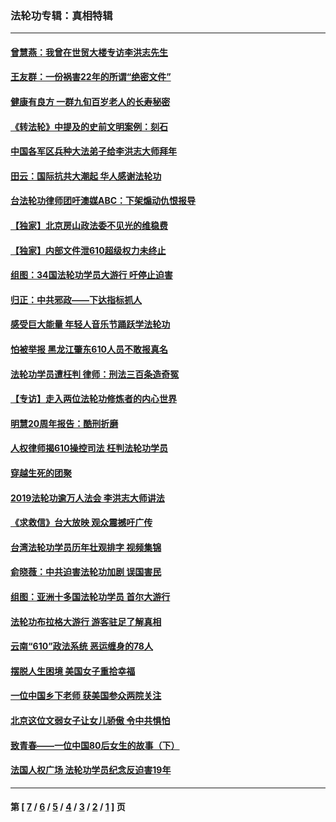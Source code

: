 ### 法轮功专辑：真相特辑
---
#### [曾慧燕：我曾在世贸大楼专访李洪志先生](../../pages/nf4389/n12898729.md?07040430) 
#### [王友群：一份祸害22年的所谓“绝密文件”](../../pages/nf4389/n12871750.md?07040430) 
#### [健康有良方 一群九旬百岁老人的长寿秘密](../../pages/nf4389/n12847475.md?07040430) 
#### [《转法轮》中提及的史前文明案例：刻石](../../pages/nf4389/n12758577.md?07040430) 
#### [中国各军区兵种大法弟子给李洪志大师拜年](../../pages/nf4389/n12750047.md?07040430) 
#### [田云：国际抗共大潮起 华人感谢法轮功](../../pages/nf4389/n12357708.md?07040430) 
#### [台法轮功律师团吁澳媒ABC：下架煽动仇恨报导](../../pages/nf4389/n12279917.md?07040430) 
#### [【独家】北京房山政法委不见光的维稳费](../../pages/nf4389/n12031979.md?07040430) 
#### [【独家】内部文件泄610超级权力未终止](../../pages/nf4389/n12023895.md?07040430) 
#### [组图：34国法轮功学员大游行 吁停止迫害](../../pages/nf4389/n11492658.md?07040430) 
#### [归正：中共邪政——下达指标抓人](../../pages/nf4389/n11474770.md?07040430) 
#### [感受巨大能量 年轻人音乐节踊跃学法轮功](../../pages/nf4389/n11441981.md?07040430) 
#### [怕被举报 黑龙江肇东610人员不敢报真名](../../pages/nf4389/n11436499.md?07040430) 
#### [法轮功学员遭枉判 律师：刑法三百条造奇冤](../../pages/nf4389/n11433943.md?07040430) 
#### [【专访】走入两位法轮功修炼者的内心世界](../../pages/nf4389/n11415623.md?07040430) 
#### [明慧20周年报告：酷刑折磨](../../pages/nf4389/n11387954.md?07040430) 
#### [人权律师揭610操控司法 枉判法轮功学员](../../pages/nf4389/n11313370.md?07040430) 
#### [穿越生死的团聚](../../pages/nf4389/n11258922.md?07040430) 
#### [2019法轮功逾万人法会 李洪志大师讲法](../../pages/nf4389/n11265303.md?07040430) 
#### [《求救信》台大放映 观众震撼吁广传](../../pages/nf4389/n10922251.md?07040430) 
#### [台湾法轮功学员历年壮观排字 视频集锦](../../pages/nf4389/n10878789.md?07040430) 
#### [俞晓薇：中共迫害法轮功加剧 误国害民](../../pages/nf4389/n10859260.md?07040430) 
#### [组图：亚洲十多国法轮功学员 首尔大游行](../../pages/nf4389/n10781149.md?07040430) 
#### [法轮功布拉格大游行 游客驻足了解真相](../../pages/nf4389/n10749360.md?07040430) 
#### [云南“610”政法系统 恶运缠身的78人](../../pages/nf4389/n10747534.md?07040430) 
#### [摆脱人生困境 美国女子重拾幸福](../../pages/nf4389/n10688678.md?07040430) 
#### [一位中国乡下老师 获美国参众两院关注](../../pages/nf4389/n10683927.md?07040430) 
#### [北京这位文弱女子让女儿骄傲 令中共惧怕](../../pages/nf4389/n10668341.md?07040430) 
#### [致青春——一位中国80后女生的故事（下）](../../pages/nf4389/n10642721.md?07040430) 
#### [法国人权广场 法轮功学员纪念反迫害19年](../../pages/nf4389/n10586601.md?07040430) 

---
#### 第 [ [7](./7.md?07040430) / [6](./6.md?07040430) / [5](./5.md?07040430) / [4](./4.md?07040430) / [3](./3.md?07040430) / [2](./2.md?07040430) / [1](./1.md?07040430) ] 页
